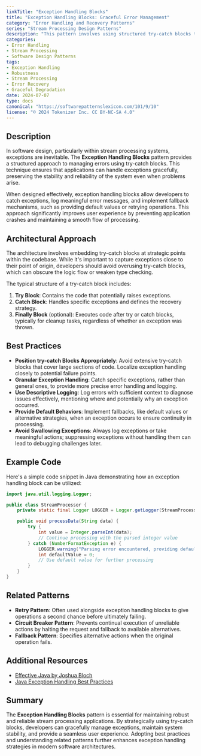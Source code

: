 ```yaml
---
linkTitle: "Exception Handling Blocks"
title: "Exception Handling Blocks: Graceful Error Management"
category: "Error Handling and Recovery Patterns"
series: "Stream Processing Design Patterns"
description: "This pattern involves using structured try-catch blocks to handle exceptions in code gracefully, ensuring robustness and continuity in stream processing applications."
categories:
- Error Handling
- Stream Processing
- Software Design Patterns
tags:
- Exception Handling
- Robustness
- Stream Processing
- Error Recovery
- Graceful Degradation
date: 2024-07-07
type: docs
canonical: "https://softwarepatternslexicon.com/101/9/10"
license: "© 2024 Tokenizer Inc. CC BY-NC-SA 4.0"
---
```



## Description
In software design, particularly within stream processing systems, exceptions are inevitable. The **Exception Handling Blocks** pattern provides a structured approach to managing errors using try-catch blocks. This technique ensures that applications can handle exceptions gracefully, preserving the stability and reliability of the system even when problems arise.

When designed effectively, exception handling blocks allow developers to catch exceptions, log meaningful error messages, and implement fallback mechanisms, such as providing default values or retrying operations. This approach significantly improves user experience by preventing application crashes and maintaining a smooth flow of processing.

## Architectural Approach
The architecture involves embedding try-catch blocks at strategic points within the codebase. While it's important to capture exceptions close to their point of origin, developers should avoid overusing try-catch blocks, which can obscure the logic flow or weaken type checking.

The typical structure of a try-catch block includes:
1. **Try Block**: Contains the code that potentially raises exceptions.
2. **Catch Block**: Handles specific exceptions and defines the recovery strategy.
3. **Finally Block** (optional): Executes code after try or catch blocks, typically for cleanup tasks, regardless of whether an exception was thrown.

## Best Practices
- **Position try-catch Blocks Appropriately**: Avoid extensive try-catch blocks that cover large sections of code. Localize exception handling closely to potential failure points.
- **Granular Exception Handling**: Catch specific exceptions, rather than general ones, to provide more precise error handling and logging.
- **Use Descriptive Logging**: Log errors with sufficient context to diagnose issues effectively, mentioning where and potentially why an exception occurred.
- **Provide Default Behaviors**: Implement fallbacks, like default values or alternative strategies, when an exception occurs to ensure continuity in processing.
- **Avoid Swallowing Exceptions**: Always log exceptions or take meaningful actions; suppressing exceptions without handling them can lead to debugging challenges later.

## Example Code
Here's a simple code snippet in Java demonstrating how an exception handling block can be utilized:

```java
import java.util.logging.Logger;

public class StreamProcessor {
    private static final Logger LOGGER = Logger.getLogger(StreamProcessor.class.getName());

    public void processData(String data) {
        try {
            int value = Integer.parseInt(data);
            // Continue processing with the parsed integer value
        } catch (NumberFormatException e) {
            LOGGER.warning("Parsing error encountered, providing default value: " + e.getMessage());
            int defaultValue = 0;
            // Use default value for further processing
        }
    }
}
```

## Related Patterns
- **Retry Pattern**: Often used alongside exception handling blocks to give operations a second chance before ultimately failing.
- **Circuit Breaker Pattern**: Prevents continual execution of unreliable actions by halting the request and fallback to available alternatives.
- **Fallback Pattern**: Specifies alternative actions when the original operation fails.

## Additional Resources
- [Effective Java by Joshua Bloch](https://www.oreilly.com/library/view/effective-java/9780134686097/)
- [Java Exception Handling Best Practices](https://www.oracle.com/java/technologies/javase/exceptions.html)

## Summary
The **Exception Handling Blocks** pattern is essential for maintaining robust and reliable stream processing applications. By strategically using try-catch blocks, developers can gracefully manage exceptions, maintain system stability, and provide a seamless user experience. Adopting best practices and understanding related patterns further enhances exception handling strategies in modern software architectures.
